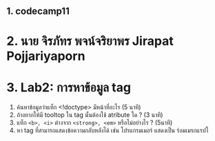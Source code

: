 ## 1. codecamp11
# 2. นาย จิรภัทร พจน์จริยาพร Jirapat Pojjariyaporn
# 3. Lab2: การหาข้อมูล tag
1. ค้นหาข้อมูลว่าแท็ก <!doctype> มีหน้าที่อะไร (5 นาที)
2. ถ้าอยากให้มี tooltop ใน tag นั้นต้องใช้ atribute ใด ? (3 นาที)
3. แท็ก `<b>, <i>` ต่างจาก `<strong>, <em>` หรือไม่อย่างไร ? (5นาที)
4. หา tag ที่สามารถแสดงข้อความกลับหลังได้ เช่น โปรแกรมเมอร์ แสดงเป็น ร์อมเมรกแรปโ

        
